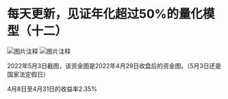 # 每天更新，见证年化超过50%的量化模型（十二）

![图片注释](http://storage-uqer.datayes.com/61ecc69c1f1583012635b428/22b6ae4e-cac6-11ec-a76f-0242ac140002)
![图片注释](http://storage-uqer.datayes.com/61ecc69c1f1583012635b428/293f2598-cac6-11ec-a76f-0242ac140002)

2022年5月3日截图，该资金图是2022年4月29日收盘后的资金图。（5月3日还是国家法定假日）

4月8日至4月31日的收益率2.35%
